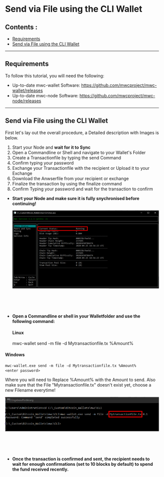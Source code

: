 # Send via File using the CLI Wallet

## Contents : 
  * [Requirements](#requirements)
  * [Send via File using the CLI Wallet](#send-via-file-using-the-cli-wallet-1)
 
------ 

## Requirements
To follow this tutorial, you will need the following:

- Up-to-date mwc-wallet Software: https://github.com/mwcproject/mwc-wallet/releases
- Up-to-date mwc-node Software: https://github.com/mwcproject/mwc-node/releases

------

## Send via File using the CLI Wallet

 
 First let's lay out the overall procedure, a Detailed description with Images is below.
 
 1) Start your Node and **wait for it to Sync**
 2) Open a Commandline or Shell and navigate to your Wallet's Folder
 3) Create a Transactionfile by typing the send Command
 4) Confirm typing your password
 5) Exchange your Transactionfile with the recipient or Upload it to your Exchange
 6) Download the Anwserfile from your recipient or exchange 
 7) Finalize the transaction by using the finalize command
 8) Confirm Typing your password and wait for the transaction to confirm
 
  
  
- **Start your Node and make sure it is fully snychronised before continuing!**
  
  ![nodesynced](/static/img/nodesynced.png "Node Fully Synced")  
  
  <br />
  <br /> 
  <br /> 
  
- **Open a Commandline or shell in your Walletfolder and use the following command:** 
  
   #### Linux

	mwc-wallet send -m file -d Mytransactionfile.tx %Amount%
	<enter password>
 
 #### Windows
 
	mwc-wallet.exe send -m file -d Mytransactionfile.tx %Amount%
	<enter password>


  Where you will need to Replace %Amount% with the Amount to send.
  Also make sure that the File "Mytransactionfile.tx" doesn't exist yet, choose a new Filename everytime!
  
   ![sendcommandfile](/static/img/sendcommandfile.png "Send Command Example")  
   
   <br />
   <br /> 
   <br /> 
   
- **Once the transaction is confirmed and sent, the recipient needs to wait for enough confirmations (set to 10 blocks by default) to spend the fund received recently.**   
